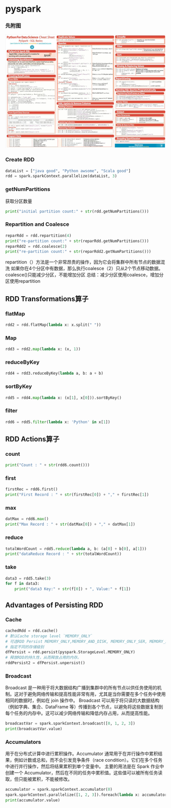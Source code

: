 # pyspark

### 先附图
![](../assets/images/pyspark-sql.jpg)

### Create RDD
```python
dataList = ["java good", "Python awsome", "Scala good"]
rdd = spark.sparkContext.parallelize(dataList, 3)
```

### getNumPartitions
 获取分区数量
```python
print("initial partition count:" + str(rdd.getNumPartitions()))
```

### Repartition and Coalesce
```python
reparRdd = rdd.repartition(4)
print("re-partition count:" + str(reparRdd.getNumPartitions()))
reparRdd2 = rdd.coalesce(2)
print("re-partition count:" + str(reparRdd2.getNumPartitions()))
```
 repartition（）方法是一个非常昂贵的操作，因为它会将集群中所有节点的数据混洗
 如果你在4个分区中有数据，那么执行coalesce（2）只从2个节点移动数据。coalesce()只能减少分区，不能增加分区
 总结：减少分区使用coalesce，增加分区使用repartition

## RDD Transformations算子

### flatMap
```python
rdd2 = rdd.flatMap(lambda x: x.split(" "))
```

### Map
```python
rdd3 = rdd2.map(lambda x: (x, 1))
```

### reduceByKey
```python
rdd4 = rdd3.reduceByKey(lambda a, b: a + b)
```

### sortByKey
```python
rdd5 = rdd4.map(lambda x: (x[1], x[0])).sortByKey()
```

### filter
```python
rdd6 = rdd5.filter(lambda x: 'Python' in x[1])
```

## RDD Actions算子

### count
```python
print("Count : " + str(rdd6.count()))
```

### first
```python
firstRec = rdd6.first()
print("First Record : " + str(firstRec[0]) + "," + firstRec[1])
```

### max
```python
datMax = rdd6.max()
print("Max Record : " + str(datMax[0]) + "," + datMax[1])
```

### reduce
```python
totalWordCount = rdd5.reduce(lambda a, b: (a[0] + b[0], a[1]))
print("dataReduce Record : " + str(totalWordCount))
```

### take
```python
data3 = rdd5.take(3)
for f in data3:
    print("data3 Key:" + str(f[0]) + ", Value:" + f[1])
```

## Advantages of Persisting RDD

### Cache
```python
cachedRdd = rdd.cache()
# 默认Cache storage level `MEMORY_ONLY`
# 可选RDD Persist MEMORY_ONLY,MEMORY_AND_DISK, MEMORY_ONLY_SER, MEMORY_AND_DISK_SER, DISK_ONLY, MEMORY_ONLY_2,MEMORY_AND_DISK_2 and more.
# 指定不同的存储级别
dfPersist = rdd.persist(pyspark.StorageLevel.MEMORY_ONLY)
# 释放RDD的持久性，从而释放占用的内存。
rddPersist2 = dfPersist.unpersist()
```

### Broadcast
   Broadcast 是一种用于将大数据结构广播到集群中的所有节点以供任务使用的机制。这对于避免网络传输和提高性能非常有用，尤其是当你需要在多个任务中使用相同的数据时，例如在 join 操作中。
 Broadcast 可以用于将只读的大数据结构（例如字典、集合、DataFrame 等）传播到各个节点，以避免将这些数据复制到每个任务的内存中。这可以减少网络传输和降低内存占用，从而提高性能。
```python
broadcastVar = spark.sparkContext.broadcast([0, 1, 2, 3])
print(broadcastVar.value)
```

### Accumulators
   用于在分布式计算中进行累积操作。Accumulator 通常用于在并行操作中累积结果，例如计数或总和，而不会引发竞争条件（race condition）。它们在多个任务中进行并行操作，然后将结果累积到单个变量中。
 主要的用法是在 Spark 作业中创建一个 Accumulator，然后在不同的任务中累积值。这些值可以被所有任务读取，但只能被累积，不能被修改。
```python
accumulator = spark.sparkContext.accumulator(0)
spark.sparkContext.parallelize([1, 2, 3]).foreach(lambda x: accumulator.add(x))
print(accumulator.value)
```